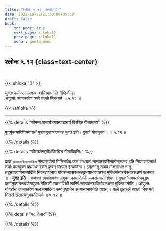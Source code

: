 ```yaml
---
title: "श्लोक ५.१२- सन्यासयोग"
date: 2022-10-22T21:30:09+05:30
draft: false
book:
    toc_page: true
    next_page: shloka13
    prev_page: shloka11
    menu : geeta_menu
---
```




## श्लोक  ५.१२ {class=text-center}

<br/>

{{< shloka  "0"  >}}

युक्तः कर्मफलं त्यक्त्वा शान्तिमाप्नोति नैष्ठिकीम्।  
अयुक्तः कामकारेण फले सक्तो निबध्यते ॥ ५.१२ ॥

{{< /shloka >}}

---


{{% details "श्रीमन्मध्वाचार्यभगवत्पादाचर्य विरचित  गीताभाष्य" %}}

पुनर्युक्त्यादिनियमनार्थं युक्तायुक्तफलमाह युक्त इति। 
युक्तो योगयुक्तः। ॥ ५.१२ ॥

{{% /details %}}



{{% details "श्रीराघवेन्द्रतीर्थविरचित गीताविवृत्तिः " %}}

प्राक्‌ `संन्यासस्त्वित्वादिना` संन्यासयोगौ मिलितावेव फलं
साधयतः नान्यतरपरित्यागेनान्यतर इति नियमज्ञापनार्थं तयोः फलमुक्तं 
ब्रह्माधिगच्छति कुर्वन् लिप्यत इत्यादिना । 
इदानी तु तावेव मोक्षसाधनं न तु
तदुभयत्यागेनान्यदिति नियमज्ञापनाय योगसंन्यासवतस्तदुभयाभाववतश्च
मुक्तिसंसारविस्तारलक्षणं फलमाह ॥। **युक्त इति** । 
`कर्मफलं त्यक्त्वेत्यनेन` प्रागुक्त कामादिवर्जनरूपसंन्यासी ज्ञेयः । 
युक्तः 'भगवदर्पणबुद्ध्य कर्मानुष्ठानरूपयोगयुक्तः नैष्ठिकीं 
स्वाभाविकीं शान्तिं स्वरूपानंदाविर्भावलक्षणां
मुक्तिमाप्नोति । अयुक्तः योगहीनः कामकारेण फलकामादिना 
कर्मानुष्ठानेन संन्यासाभावेनेति यावत्‌ । फले क्षुद्रफले सक्तो 
निबध्यते नितरां संसारमनुभवतीत्यर्थः  ॥ ५.१२ ॥

{{% /details %}}



{{% details "पद विचार" %}}


{{% /details %}}
